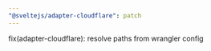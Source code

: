 ```yaml
---
"@sveltejs/adapter-cloudflare": patch
---
```


fix(adapter-cloudflare): resolve paths from wrangler config
